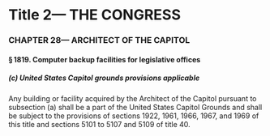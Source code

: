 
# Title 2— THE CONGRESS
### CHAPTER 28— ARCHITECT OF THE CAPITOL
#### § 1819. Computer backup facilities for legislative offices
##### (c) United States Capitol grounds provisions applicable

Any building or facility acquired by the Architect of the Capitol pursuant to subsection (a) shall be a part of the United States Capitol Grounds and shall be subject to the provisions of sections 1922, 1961, 1966, 1967, and 1969 of this title and sections 5101 to 5107 and 5109 of title 40.
